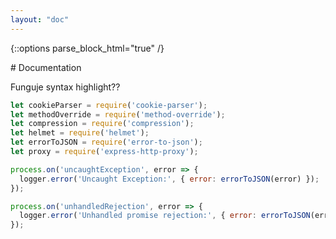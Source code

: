 ```yaml
---
layout: "doc"
---
```


{::options parse_block_html="true" /}

<div class="content">
# Documentation

Funguje syntax highlight??

```javascript
let cookieParser = require('cookie-parser');
let methodOverride = require('method-override');
let compression = require('compression');
let helmet = require('helmet');
let errorToJSON = require('error-to-json');
let proxy = require('express-http-proxy');

process.on('uncaughtException', error => {
  logger.error('Uncaught Exception:', { error: errorToJSON(error) });
});

process.on('unhandledRejection', error => {
  logger.error('Unhandled promise rejection:', { error: errorToJSON(error) });
});
```
</div>
